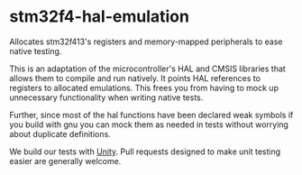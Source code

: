 # stm32f4-hal-emulation
Allocates stm32f413's registers and memory-mapped peripherals to ease native testing. 

This is an adaptation of the microcontroller's HAL and CMSIS libraries that allows them to compile and run natively. It points HAL references to registers to allocated emulations. This frees you from having to mock up unnecessary functionality when writing native tests. 

Further, since most of the hal functions have been declared weak symbols if you build with gnu you can mock them as needed in tests without worrying about duplicate definitions.

We build our tests with [Unity](https://github.com/ThrowTheSwitch/Unity). Pull requests designed to make unit testing easier are generally welcome.
